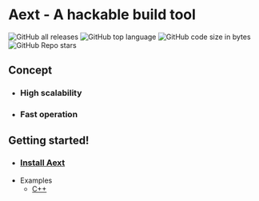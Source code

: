 # Aext - A hackable build tool
![GitHub all releases](https://img.shields.io/github/downloads/OvertimeCoder/Aext/total)
![GitHub top language](https://img.shields.io/github/languages/top/OvertimeCoder/Aext?color=%23FFCA91)
![GitHub code size in bytes](https://img.shields.io/github/languages/code-size/OvertimeCoder/Aext)
![GitHub Repo stars](https://img.shields.io/github/stars/OvertimeCoder/Aext?style=social)  
 
## Concept
* ### High scalability
* ### Fast operation

## Getting started!
* ### [Install Aext](https://github.com/OvertimeCoder/Aext/releases)
* Examples
  - [C++](https://github.com/OvertimeCoder/Aext/tree/main/sample/C++) 